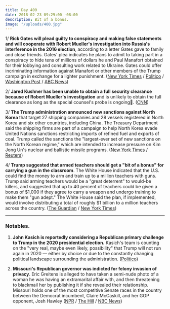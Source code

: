 ```yaml
---
title: Day 400
date: 2018-02-23 09:29:00 -08:00
description: Bit of a bonus.
image: "/uploads/400.jpg"
---
```


1/ **Rick Gates will plead guilty to conspiracy and making false statements and will cooperate with Robert Mueller's investigation into Russia's interference in the 2016 election**, according to a letter Gates gave to family and close friends. Gates' plea indicates he plans to admit to taking part in a conspiracy to hide tens of millions of dollars he and Paul Manafort obtained for their lobbying and consulting work related to Ukraine. Gates could offer incriminating information against Manafort or other members of the Trump campaign in exchange for a lighter punishment. ([New York Times](https://www.nytimes.com/2018/02/23/us/politics/rick-gates-guilty-plea-mueller-investigation.html) / [Politico](https://www.politico.com/story/2018/02/23/gates-set-to-plead-guilty-to-conspiracy-and-false-statement-charges-423403) / [Washington Post](https://www.washingtonpost.com/politics/former-trump-campaign-official-rick-gates-expected-to-plead-guilty-and-cooperate-with-special-counsel-in-probe-of-russian-election-interference/2018/02/23/ceaaeac8-16b4-11e8-b681-2d4d462a1921_story.html?utm_term=.d900563420bb) / [ABC News](http://abcnews.go.com/Politics/trump-aide-richard-gates-poised-plead-guilty-cooperate/story?id=53300996))

2/ **Jared Kushner has been unable to obtain a full security clearance because of Robert Mueller's investigation** and is unlikely to obtain the full clearance as long as the special counsel's probe is ongoing. ([CNN](https://www.cnn.com/2018/02/22/politics/jared-kushner-security-clearance-delay-mueller-investigation/index.html))

3/ **The Trump administration announced new sanctions against North Korea** that target 27 shipping companies and 28 vessels registered in North Korea and six other countries, including China. The Treasury Department said the shipping firms are part of a campaign to help North Korea evade United Nations sanctions restricting imports of refined fuel and exports of coal. Trump called the sanctions the "largest-ever set of new sanctions on the North Korean regime," which are intended to increase pressure on Kim Jong Un's nuclear and ballistic missile programs. ([New York Times](https://www.nytimes.com/2018/02/23/us/politics/trump-north-korea-sanctions.html) / [Reuters](https://www.reuters.com/article/us-northkorea-missiles-usa/trump-administration-to-target-north-korea-with-new-sanctions-on-friday-idUSKCN1G708Z))

4/ **Trump suggested that armed teachers should get a "bit of a bonus" for carrying a gun in the classroom**. The White House indicated that the U.S. could find the money to arm and train up to a million teachers with guns. Trump said arming teachers would be a "great deterrent" to would-be killers, and suggested that up to 40 percent of teachers could be given a bonus of $1,000 if they agree to carry a weapon and undergo training to make them "gun adept." The White House said the plan, if implemented, would involve distributing a total of roughly $1 billion to a million teachers across the country.  ([The Guardian](https://www.theguardian.com/us-news/2018/feb/22/trump-proposal-teachers-guns-schools) / [New York Times](https://www.nytimes.com/2018/02/22/us/politics/trump-guns-school-shootings.html))

---

### Notables. 

1. **John Kasich is reportedly considering a Republican primary challenge to Trump in the 2020 presidential election.** Kasich's team is counting on the "very real, maybe even likely, possibility" that Trump will not run again in 2020 — either by choice or due to the constantly changing political landscape surrounding the administration. ([Politico](https://www.politico.com/story/2018/02/23/john-kasich-2020-trump-primary-elections-422337))

2. **Missouri's Republican governor was indicted for felony invasion of privacy**. Eric Greitens is alleged to have taken a semi-nude photo of a woman he was having an extramarital affair with, and then threatening to blackmail her by publishing it if she revealed their relationship. Missouri holds one of the most competitive Senate races in the country between the Democrat incumbent, Claire McCaskill, and her GOP opponent,  Josh Hawley ([NPR](https://www.npr.org/sections/thetwo-way/2018/02/22/588163633/missouri-gov-eric-greitens-indicted-on-a-charge-of-felony-invasion-of-privacy) / [The Hill](http://thehill.com/homenews/state-watch/375163-missouri-governor-indicted-on-privacy-charge) / [NBC News](https://www.nbcnews.com/politics/first-read/republicans-have-big-problem-missouri-n850581))
